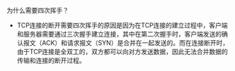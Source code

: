 为什么需要四次挥手？

- TCP连接的断开需要四次挥手的原因是因为在TCP连接的建立过程中，客户端和服务器需要通过三次握手建立连接，其中在第二次握手时，客户端发送的确认报文（ACK）和请求报文（SYN）是合并在一起发送的。而在连接断开时，由于TCP连接是全双工的，双方都可以向对方发送数据，因此无法合并数据的传输和连接的断开过程。